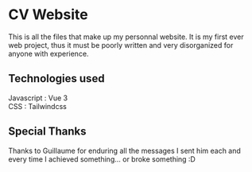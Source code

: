 # CV Website

This is all the files that make up my personnal website. It is my first ever web project, thus it must be poorly written and very disorganized for anyone with experience.

## Technologies used
Javascript : Vue 3  
CSS : Tailwindcss

## Special Thanks

Thanks to Guillaume for enduring all the messages I sent him each and every time I achieved something... or broke something :D